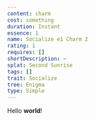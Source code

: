 ```yaml
---
content: charm
cost: something
duration: Instant
essence: 1
name: Socialize e1 Charm 2
rating: 1
requires: []
shortDescription: ~
splat: Second Sunrise
tags: []
trait: Socialize
tree: Enigma
type: Simple
---
```


Hello **world**!
